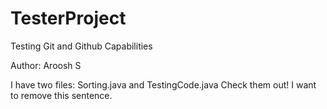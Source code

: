 # TesterProject
Testing Git and Github Capabilities

Author: Aroosh S 

I have two files:
Sorting.java and TestingCode.java
Check them out!
I want to remove this sentence.